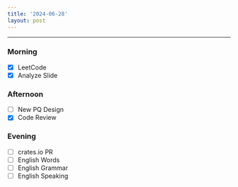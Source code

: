 ```yaml
---
title: '2024-06-28'
layout: post
---
```


---

### Morning

- [x] LeetCode
- [x] Analyze Slide

### Afternoon

- [ ] New PQ Design
- [x] Code Review

### Evening

- [ ] crates.io PR
- [ ] English Words
- [ ] English Grammar
- [ ] English Speaking
